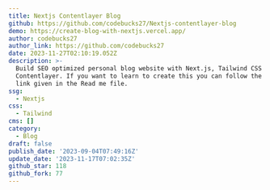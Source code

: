 ```yaml
---
title: Nextjs Contentlayer Blog
github: https://github.com/codebucks27/Nextjs-contentlayer-blog
demo: https://create-blog-with-nextjs.vercel.app/
author: codebucks27
author_link: https://github.com/codebucks27
date: 2023-11-27T02:10:19.052Z
description: >-
  Build SEO optimized personal blog website with Next.js, Tailwind CSS and
  Contentlayer. If you want to learn to create this you can follow the tutorial
  link given in the Read me file.
ssg:
  - Nextjs
css:
  - Tailwind
cms: []
category:
  - Blog
draft: false
publish_date: '2023-09-04T07:49:16Z'
update_date: '2023-11-17T07:02:35Z'
github_star: 118
github_fork: 77
---
```

